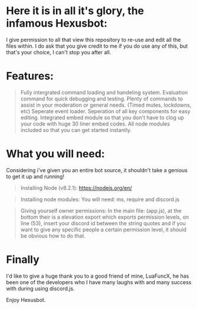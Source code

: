 # Here it is in all it's glory, the infamous Hexusbot:
I give permission to all that view this repository to re-use and edit all the files within.
I do ask that you give credit to me if you do use any of this, but that's your choice, I can't stop you after all.

# Features:
> Fully intergrated command loading and handeling system.
> Evaluation command for quick debugging and testing.
> Plenty of commands to assist in your moderation or general needs. (Timed mutes, lockdowns, etc)
> Seperate event loader.
> Seperation of all key components for easy editing.
> Integrated embed module so that you don't have to clog up your code with huge 30 liner embed codes.
> All node modules included so that you can get started instantly.

# What you will need:
Considering i've given you an entire bot source, it shouldn't take a genious to get it up and running!

> Installing Node (v8.2.1):
https://nodejs.org/en/

> Installing node modules:
You will need:
ms, require and discord.js

> Giving yourself owner permissions:
In the main file: (app.js), at the bottom their is a elevation export which exports permission levels, on line (53), insert your discord id
between the string quotes and if you want to give any specific people a certain permission level, it should be obvious how to do that.

# Finally
I'd like to give a huge thank you to a good friend of mine, LuaFuncX, he has been one of the developers who I have many laughs with and many
success with during using discord.js.

Enjoy Hexusbot.


